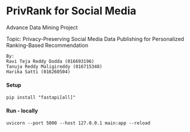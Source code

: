 # PrivRank for Social Media
Advance Data Mining Project 

Topic: Privacy-Preserving Social Media Data Publishing for Personalized Ranking-Based Recommendation

    By: 
    Ravi Teja Reddy Dodda (016693196)
    Tanuja Reddy Maligireddy (016715348)
    Harika Satti (016260504)

#### Setup
    pip install "fastapi[all]"

#### Run - locally
    uvicorn --port 5000 --host 127.0.0.1 main:app --reload

